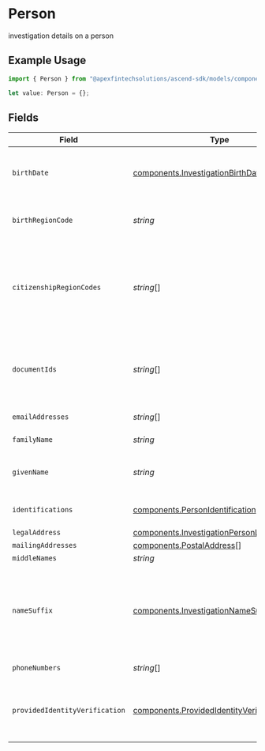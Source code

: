# Person

investigation details on a person

## Example Usage

```typescript
import { Person } from "@apexfintechsolutions/ascend-sdk/models/components";

let value: Person = {};
```

## Fields

| Field                                                                                                                                                                                                                            | Type                                                                                                                                                                                                                             | Required                                                                                                                                                                                                                         | Description                                                                                                                                                                                                                      | Example                                                                                                                                                                                                                          |
| -------------------------------------------------------------------------------------------------------------------------------------------------------------------------------------------------------------------------------- | -------------------------------------------------------------------------------------------------------------------------------------------------------------------------------------------------------------------------------- | -------------------------------------------------------------------------------------------------------------------------------------------------------------------------------------------------------------------------------- | -------------------------------------------------------------------------------------------------------------------------------------------------------------------------------------------------------------------------------- | -------------------------------------------------------------------------------------------------------------------------------------------------------------------------------------------------------------------------------- |
| `birthDate`                                                                                                                                                                                                                      | [components.InvestigationBirthDate](../../models/components/investigationbirthdate.md)                                                                                                                                           | :heavy_minus_sign:                                                                                                                                                                                                               | The legal day, month, and year of birth for a natural person Must be formatted as an ISO-8601 YYYY-MM-DD                                                                                                                         | {<br/>"day": 30,<br/>"month": 9,<br/>"year": 2023<br/>}                                                                                                                                                                          |
| `birthRegionCode`                                                                                                                                                                                                                | *string*                                                                                                                                                                                                                         | :heavy_minus_sign:                                                                                                                                                                                                               | Two character region code, complies with https://cldr.unicode.org/index Example values: "US", "CA"                                                                                                                               | US                                                                                                                                                                                                                               |
| `citizenshipRegionCodes`                                                                                                                                                                                                         | *string*[]                                                                                                                                                                                                                       | :heavy_minus_sign:                                                                                                                                                                                                               | The countries where a natural person retains citizenship; This is used for tax (treaty) and country block list considerations Two character region code, complies with https://cldr.unicode.org/index Example values: "US", "CA" | US                                                                                                                                                                                                                               |
| `documentIds`                                                                                                                                                                                                                    | *string*[]                                                                                                                                                                                                                       | :heavy_minus_sign:                                                                                                                                                                                                               | Conditional: document_ids must be provided by the correspondent if InvestigationRequestScope = PERFORMED_BY_APEX and citizenship_country is not USA                                                                              | 0f01ae1f-d24c-4171-8f3f-c0b820bf3044                                                                                                                                                                                             |
| `emailAddresses`                                                                                                                                                                                                                 | *string*[]                                                                                                                                                                                                                       | :heavy_minus_sign:                                                                                                                                                                                                               | Email addresses indicated for account communications                                                                                                                                                                             | jdough@domain.com                                                                                                                                                                                                                |
| `familyName`                                                                                                                                                                                                                     | *string*                                                                                                                                                                                                                         | :heavy_minus_sign:                                                                                                                                                                                                               | Family name of a natural person                                                                                                                                                                                                  | Dough                                                                                                                                                                                                                            |
| `givenName`                                                                                                                                                                                                                      | *string*                                                                                                                                                                                                                         | :heavy_minus_sign:                                                                                                                                                                                                               | The given name of a natural person; Conventionally known as 'first name' in most English-speaking countries                                                                                                                      | John                                                                                                                                                                                                                             |
| `identifications`                                                                                                                                                                                                                | [components.PersonIdentification](../../models/components/personidentification.md)[]                                                                                                                                             | :heavy_minus_sign:                                                                                                                                                                                                               | Identification details including id value, and type (e.g. ssn)                                                                                                                                                                   |                                                                                                                                                                                                                                  |
| `legalAddress`                                                                                                                                                                                                                   | [components.InvestigationPersonLegalAddress](../../models/components/investigationpersonlegaladdress.md)                                                                                                                         | :heavy_minus_sign:                                                                                                                                                                                                               | legal address                                                                                                                                                                                                                    |                                                                                                                                                                                                                                  |
| `mailingAddresses`                                                                                                                                                                                                               | [components.PostalAddress](../../models/components/postaladdress.md)[]                                                                                                                                                           | :heavy_minus_sign:                                                                                                                                                                                                               | mailing address                                                                                                                                                                                                                  |                                                                                                                                                                                                                                  |
| `middleNames`                                                                                                                                                                                                                    | *string*                                                                                                                                                                                                                         | :heavy_minus_sign:                                                                                                                                                                                                               | Middle names                                                                                                                                                                                                                     | Jacob                                                                                                                                                                                                                            |
| `nameSuffix`                                                                                                                                                                                                                     | [components.InvestigationNameSuffix](../../models/components/investigationnamesuffix.md)                                                                                                                                         | :heavy_minus_sign:                                                                                                                                                                                                               | The name suffix for individuals, one of:<br/>- `NAME_SUFFIX_UNSPECIFIED` - Default/Null value.<br/>- `SR` - Senior.<br/>- `JR` - Junior.<br/>- `III` - The third.<br/>- `IV` - The fourth.<br/>- `V` - The fifth.                | JR                                                                                                                                                                                                                               |
| `phoneNumbers`                                                                                                                                                                                                                   | *string*[]                                                                                                                                                                                                                       | :heavy_minus_sign:                                                                                                                                                                                                               | phone numbers related to this person                                                                                                                                                                                             | 214-765-1010                                                                                                                                                                                                                     |
| `providedIdentityVerification`                                                                                                                                                                                                   | [components.ProvidedIdentityVerification](../../models/components/providedidentityverification.md)                                                                                                                               | :heavy_minus_sign:                                                                                                                                                                                                               | Conditional: Identity Verification results must be provided by the correspondent if InvestigationRequestScope = PROVIDED_BY_CLIENT                                                                                               |                                                                                                                                                                                                                                  |